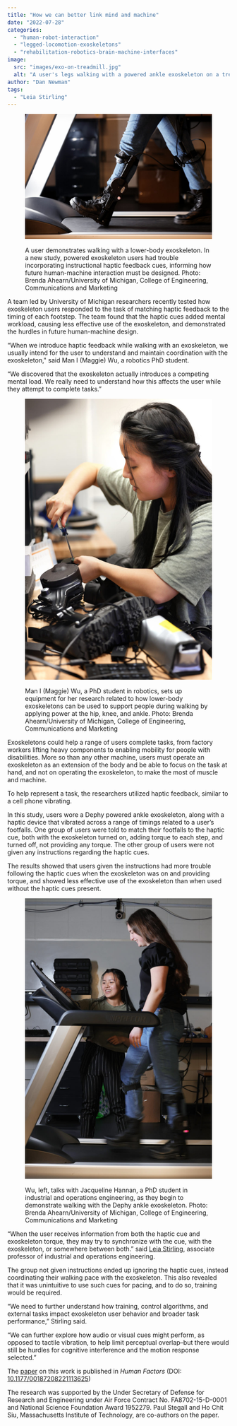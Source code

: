 ```yaml
---
title: "How we can better link mind and machine"
date: "2022-07-28"
categories: 
  - "human-robot-interaction"
  - "legged-locomotion-exoskeletons"
  - "rehabilitation-robotics-brain-machine-interfaces"
image: 
  src: "images/exo-on-treadmill.jpg"
  alt: "A user's legs walking with a powered ankle exoskeleton on a treadmill"
author: "Dan Newman"
tags:
  - "Leia Stirling"
---
```


<figure>

![A user's legs walking with a powered ankle exoskeleton on a treadmill](images/52037339350_86b5876f7d_k-1024x683.jpg)

<figcaption>

A user demonstrates walking with a lower-body exoskeleton. In a new study, powered exoskeleton users had trouble incorporating instructional haptic feedback cues, informing how future human-machine interaction must be designed. Photo: Brenda Ahearn/University of Michigan, College of Engineering, Communications and Marketing

</figcaption>

</figure>

A team led by University of Michigan researchers recently tested how exoskeleton users responded to the task of matching haptic feedback to the timing of each footstep. The team found that the haptic cues added mental workload, causing less effective use of the exoskeleton, and demonstrated the hurdles in future human-machine design.

“When we introduce haptic feedback while walking with an exoskeleton, we usually intend for the user to understand and maintain coordination with the exoskeleton," said Man I (Maggie) Wu, a robotics PhD student.

“We discovered that the exoskeleton actually introduces a competing mental load. We really need to understand how this affects the user while they attempt to complete tasks.”

<!--more-->

<figure>

![Man I (Maggie) Wu uses a screwdriver while setting up the ankle exoskeleton on a bench top.](images/52037340255_a60c71a277_k-683x1024.jpg)

<figcaption>

Man I (Maggie) Wu, a PhD student in robotics, sets up equipment for her research related to how lower-body exoskeletons can be used to support people during walking by applying power at the hip, knee, and ankle. Photo: Brenda Ahearn/University of Michigan, College of Engineering, Communications and Marketing

</figcaption>

</figure>

Exoskeletons could help a range of users complete tasks, from factory workers lifting heavy components to enabling mobility for people with disabilities. More so than any other machine, users must operate an exoskeleton as an extension of the body and be able to focus on the task at hand, and not on operating the exoskeleton, to make the most of muscle and machine.

To help represent a task, the researchers utilized haptic feedback, similar to a cell phone vibrating.

In this study, users wore a Dephy powered ankle exoskeleton, along with a haptic device that vibrated across a range of timings related to a user’s footfalls. One group of users were told to match their footfalls to the haptic cue, both with the exoskeleton turned on, adding torque to each step, and turned off, not providing any torque. The other group of users were not given any instructions regarding the haptic cues.

The results showed that users given the instructions had more trouble following the haptic cues when the exoskeleton was on and providing torque, and showed less effective use of the exoskeleton than when used without the haptic cues present. 

<figure>

![Man I (Maggie) Wu points to a screen on a treadmill as Jacqueline Hannah walks on the treadmill wearing ankle exoskeletons.](images/52036816961_bbc6d95aa3_k-683x1024.jpg)

<figcaption>

Wu, left, talks with Jacqueline Hannan, a PhD student in industrial and operations engineering, as they begin to demonstrate walking with the Dephy ankle exoskeleton. Photo: Brenda Ahearn/University of Michigan, College of Engineering, Communications and Marketing

</figcaption>

</figure>

“When the user receives information from both the haptic cue and exoskeleton torque, they may try to synchronize with the cue, with the exoskeleton, or somewhere between both.” said [Leia Stirling](https://2024.robotics.umich.edu/profile/leia-stirling/ "Leia Stirling"), associate professor of industrial and operations engineering.

The group not given instructions ended up ignoring the haptic cues, instead coordinating their walking pace with the exoskeleton. This also revealed that it was unintuitive to use such cues for pacing, and to do so, training would be required.

“We need to further understand how training, control algorithms, and external tasks impact exoskeleton user behavior and broader task performance,” Stirling said. 

“We can further explore how audio or visual cues might perform, as opposed to tactile vibration, to help limit perceptual overlap–but there would still be hurdles for cognitive interference and the motion response selected.”

The [paper](https://journals.sagepub.com/eprint/JQ5GWIXWWSCUCV2QCFRY/full) on this work is published in _Human Factors_ (DOI: [10.1177/00187208221113625](https://doi.org/10.1177/00187208221113625))

The research was supported by the Under Secretary of Defense for Research and Engineering under Air Force Contract No. FA8702-15-D-0001 and National Science Foundation Award 1952279. Paul Stegall and Ho Chit Siu, Massachusetts Institute of Technology, are co-authors on the paper.
